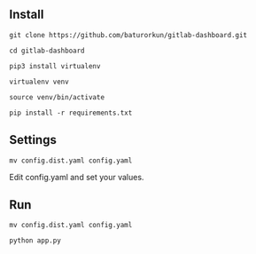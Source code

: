 ## Install

```
git clone https://github.com/baturorkun/gitlab-dashboard.git

cd gitlab-dashboard

pip3 install virtualenv

virtualenv venv

source venv/bin/activate

pip install -r requirements.txt 

```

## Settings

```
mv config.dist.yaml config.yaml

```

Edit config.yaml and set your values.


## Run

```
mv config.dist.yaml config.yaml

python app.py

```


